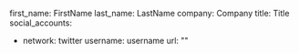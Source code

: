 first_name: FirstName
last_name: LastName
company: Company
title: Title
social_accounts:
- network: twitter
  username: username
  url: ""

